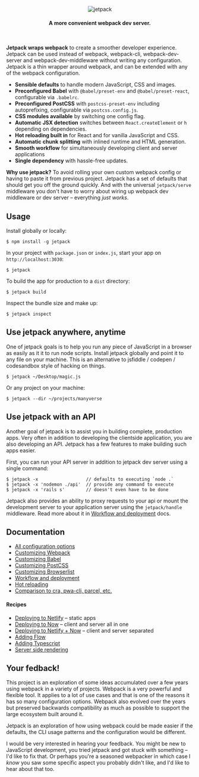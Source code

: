 <p align="center">
  <img src="https://user-images.githubusercontent.com/324440/48484676-a1690280-e80e-11e8-9835-14c6b0c5bb98.png" alt="jetpack" title="jetpack">
</p>

<h4 align="center">A more convenient webpack dev server.</h4>
<br />

**Jetpack wraps webpack** to create a smoother developer experience. Jetpack can be used instead of webpack, webpack-cli, webpack-dev-server and webpack-dev-middleware without writing any configuration. Jetpack is a thin wrapper around webpack, and can be extended with any of the webpack configuration.

- **Sensible defaults** to handle modern JavaScript, CSS and images.
- **Preconfigured Babel** with `@babel/preset-env` and `@babel/preset-react`, configurable via `.babelrc`.
- **Preconfigured PostCSS** with `postcss-preset-env` including autoprefixing, configurable via `postcss.config.js`.
- **CSS modules available** by switching one config flag.
- **Automatic JSX detection** switches between `React.createElement` or `h` depending on dependencies.
- **Hot reloading built in** for React and for vanilla JavaScript and CSS.
- **Automatic chunk splitting** with inlined runtime and HTML generation.
- **Smooth workflow** for simultaneously developing client and server applications
- **Single dependency** with hassle-free updates.

**Why use jetpack?** To avoid rolling your own custom webpack config or having to paste it from previous project. Jetpack has a set of defaults that should get you off the ground quickly. And with the universal `jetpack/serve` middleware you don't have to worry about wiring up webpack dev middleware or dev server – everything _just works_.

## Usage

Install globally or locally:

    $ npm install -g jetpack

In your project with `package.json` or `index.js`, start your app on `http://localhost:3030`:

    $ jetpack

To build the app for production to a `dist` directory:

    $ jetpack build

Inspect the bundle size and make up:

    $ jetpack inspect

## Use jetpack anywhere, anytime

One of jetpack goals is to help you run any piece of JavaScript in a browser as easily as it it to run node scripts. Install jetpack globally and point it to any file on your machine. This is an alternative to jsfiddle / codepen / codesandbox style of hacking on things.

    $ jetpack ~/Desktop/magic.js

Or any project on your machine:

    $ jetpack --dir ~/projects/manyverse

## Use jetpack with an API

Another goal of jetpack is to assist you in building complete, production apps. Very often in addition to developing the clientside application, you are also developing an API. Jetpack has a few features to make building such apps easier.

First, you can run your API server in addition to jetpack dev server using a single command:

    $ jetpack -x                  // defaults to executing `node .`
    $ jetpack -x 'nodemon ./api'  // provide any command to execute
    $ jetpack -x 'rails s'        // doesn't even have to be done

Jetpack also provides an ability to proxy requests to your api or mount the development server to your application server using the `jetpack/handle` middleware. Read more about it in [Workflow and deployment](./docs/06-workflow-and-deployment.md) docs.

## Documentation

* [All configuration options](./docs/01-configuration-options.md)
* [Customizing Webpack](./docs/02-customizing-webpack.md)
* [Customizing Babel](./docs/03-customizing-babel.md)
* [Customizing PostCSS](./docs/04-customizing-postcss.md)
* [Customizing Browserlist](./docs/05-customizing-browserlist.md)
* [Workflow and deployment](./docs/06-workflow-and-deployment.md)
* [Hot reloading](./docs/07-hot-reloading.md)
* [Comparison to cra, pwa-cli, parcel, etc.](./docs/08-comparison.md)

#### Recipes

* [Deploying to Netlify](./docs/recipe-01-deploying-to-netlify.md) – static apps
* [Deploying to Now](./docs/recipe-02-deploying-to-now.md) – client and server all in one
* [Deploying to Netlify + Now](./docs/recipe-03-deploying-to-netlify-plus-now.md) – client and server separated
* [Adding Flow](./docs/recipe-04-adding-flow.md)
* [Adding Typescript](./docs/recipe-05-adding-typescript.md)
* [Server side rendering](./docs/recipe-06-server-side-rendering.md)

## Your fedback!

This project is an exploration of some ideas accumulated over a few years using webpack in a variety of projects. Webpack is a very powerful and flexible tool. It applies to a lot of use cases and that is one of the reasons it has so many configuration options. Webpack also evolved over the years but preserved backwards compatibility as much as possible to support the large ecosystem built around it.

Jetpack is an exploration of how using webpack could be made easier if the defaults, the CLI usage patterns and the configuration would be different.

I would be very interested in hearing your feedback. You might be new to JavaScript development, you tried jetpack and got stuck with something – I'd like to fix that. Or perhaps you're a seasoned webpacker in which case I _know_ you saw some specific aspect you probably didn't like, and I'd like to hear about that too.
